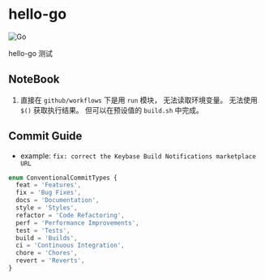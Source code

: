 # hello-go

![Go](https://github.com/tangx/hello-go/workflows/Go/badge.svg)

hello-go 测试

## NoteBook

1. 直接在 `github/workflows` 下是用 `run` 模块， 无法读取环境变量。 无法使用 `$()` 获取执行结果。 但可以在预设值的 `build.sh` 中完成。



## Commit Guide

+ example: `fix: correct the Keybase Build Notifications marketplace URL`

```ts
enum ConventionalCommitTypes {
  feat = 'Features',
  fix = 'Bug Fixes',
  docs = 'Documentation',
  style = 'Styles',
  refactor = 'Code Refactoring',
  perf = 'Performance Improvements',
  test = 'Tests',
  build = 'Builds',
  ci = 'Continuous Integration',
  chore = 'Chores',
  revert = 'Reverts',
}
```
